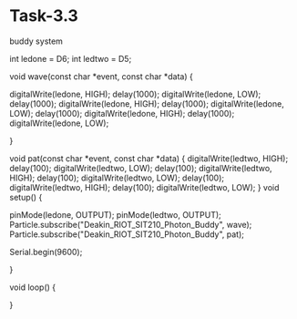 # Task-3.3
buddy system 


int ledone = D6; 
int ledtwo = D5;

void wave(const char *event, const char *data) {

  
  digitalWrite(ledone, HIGH);
  delay(1000);
  digitalWrite(ledone, LOW);
  delay(1000);
  digitalWrite(ledone, HIGH);
  delay(1000);
  digitalWrite(ledone, LOW);
  delay(1000);
  digitalWrite(ledone, HIGH);
  delay(1000);
  digitalWrite(ledone, LOW);


}

void pat(const char *event, const char *data)
{
  digitalWrite(ledtwo, HIGH);
  delay(100);
  digitalWrite(ledtwo, LOW);
  delay(100);
  digitalWrite(ledtwo, HIGH);
  delay(100);
  digitalWrite(ledtwo, LOW);
  delay(100);
  digitalWrite(ledtwo, HIGH);
  delay(100);
  digitalWrite(ledtwo, LOW);
}
void setup() {


  pinMode(ledone, OUTPUT);
  pinMode(ledtwo, OUTPUT);
  Particle.subscribe("Deakin_RIOT_SIT210_Photon_Buddy", wave);
  Particle.subscribe("Deakin_RIOT_SIT210_Photon_Buddy", pat);
  
  Serial.begin(9600);

}


void loop() {



}

